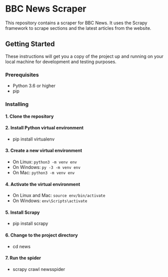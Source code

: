 # BBC News Scraper

This repository contains a scraper for BBC News. It uses the Scrapy framework to scrape sections and the latest articles from the website.

## Getting Started

These instructions will get you a copy of the project up and running on your local machine for development and testing purposes.

### Prerequisites

- Python 3.6 or higher
- pip

### Installing

#### 1. Clone the repository

#### 2. Install Python virtual environment

- pip install virtualenv

#### 3. Create a new virtual environment

- On Linux: `python3 -m venv env`
- On Windows: `py -3 -m venv env`
- On Mac: `python3 -m venv env`

#### 4. Activate the virtual environment

- On Linux and Mac: `source env/bin/activate`
- On Windows: `env\Scripts\activate`

#### 5. Install Scrapy

- pip install scrapy

#### 6. Change to the project directory

- cd news

#### 7. Run the spider

- scrapy crawl newsspider

